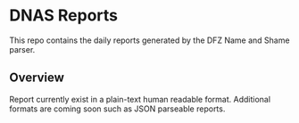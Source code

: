 # DNAS Reports

This repo contains the daily reports generated by the DFZ Name and Shame parser.

## Overview

Report currently exist in a plain-text human readable format. Additional formats are coming soon such as JSON parseable reports.
